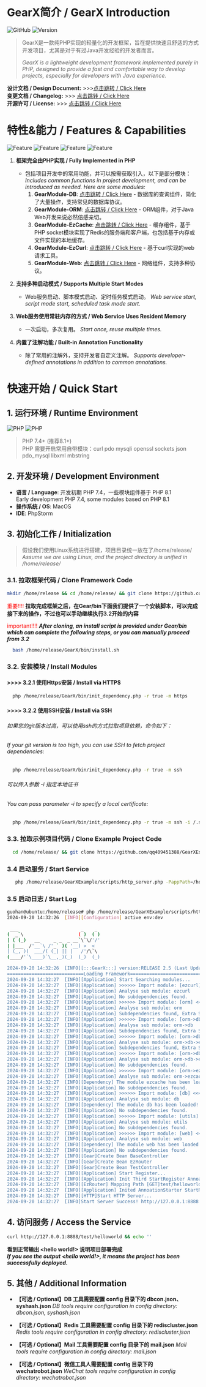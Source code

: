 # GearX简介 / GearX Introduction

![GitHub](https://img.shields.io/badge/Github-GearX-007ec6?style=flat-square)
![Version](https://img.shields.io/badge/Version-Beta%20v0.2.5-fe7d37?style=flat-square)

> GearX是一款纯PHP实现的轻量化的开发框架，旨在提供快速且舒适的方式开发项目，尤其是对于有过Java开发经验的开发者而言。
>
> <i>GearX is a lightweight development framework implemented purely in PHP, designed to provide a fast and comfortable way to develop projects, especially for developers with Java experience.</i>

**设计文档 / Design Document:** >>>[点击跳转 / Click Here](./DESIGN.md)  
**变更文档 / Changelog:** >>> [点击跳转 / Click Here](./CHANGELIST.md)  
**开源许可 / License:** >>> [点击跳转 / Click Here](./LICENSE)

# 特性&能力 / Features & Capabilities

![Feature](https://img.shields.io/badge/Feature-开箱即用-007ec6?style=flat-square)
![Feature](https://img.shields.io/badge/Feature-PHP%20Implemented%20Only-44cc11?style=flat-square)
![Feature](https://img.shields.io/badge/Feature-常驻内存-e05d44?style=flat-square)
![Feature](https://img.shields.io/badge/Feature-自定义注解-fe7d37?style=flat-square)

1. **框架完全由PHP实现 / Fully Implemented in PHP**
   - 包括项目开发中的常用功能，并可以按需获取引入，以下是部分模块：<i>Includes common functions in project development, and can be introduced as needed. Here are some modules:</i>
      1. **GearModule-DB**: [点击跳转 / Click Here](https://github.com/qq409451388/GearModule-DB) - 数据库的查询组件，简化了大量操作，支持常见的数据库协议。
      2. **GearModule-ORM**: [点击跳转 / Click Here](https://github.com/qq409451388/GearModule-ORM) - ORM组件，对于Java Web开发来说必然倍感亲切。
      3. **GearModule-EzCache**: [点击跳转 / Click Here](https://github.com/qq409451388/GearModule-EzCache) - 缓存组件，基于PHP socket模块实现了Redis的服务端和客户端，也包括基于内存或文件实现的本地缓存。
      4. **GearModule-EzCurl**: [点击跳转 / Click Here](https://github.com/qq409451388/GearModule-EzCurl) - 基于curl实现的web请求工具。
      5. **GearModule-Web**: [点击跳转 / Click Here](https://github.com/qq409451388/GearModule-Web) - 网络组件，支持多种协议。

2. **支持多种启动模式 / Supports Multiple Start Modes**
   - Web服务启动、脚本模式启动、定时任务模式启动。 <i>Web service start, script mode start, scheduled task mode start.</i>

3. **Web服务使用常驻内存的方式 / Web Service Uses Resident Memory**
   - 一次启动，多次复用。 <i>Start once, reuse multiple times.</i>

4. **内置了注解功能 / Built-in Annotation Functionality**
   - 除了常用的注解外，支持开发者自定义注解。 <i>Supports developer-defined annotations in addition to common annotations.</i>

# 快速开始 / Quick Start

## 1. 运行环境 / Runtime Environment

![PHP](https://img.shields.io/badge/PHP-8.1+(passed)-44cc11?style=flat-square)
![PHP](https://img.shields.io/badge/PHP-7.4+(minor%20issues)-dfb317?style=flat-square)

> PHP 7.4+ (推荐8.1+)  
> PHP 需要开启常用自带模块：curl pdo mysqli openssl sockets json pdo_mysql libxml mbstring

## 2. 开发环境 / Development Environment

- **语言 / Language**: 开发初期 PHP 7.4，一些模块组件基于 PHP 8.1  
  Early development PHP 7.4, some modules based on PHP 8.1
- **操作系统 / OS**: MacOS
- **IDE**: PhpStorm

## 3. 初始化工作 / Initialization

> 假设我们使用Linux系统进行搭建，项目目录统一放在了/home/release/  
> <i>Assume we are using Linux, and the project directory is unified in /home/release/</i>

### 3.1. 拉取框架代码 / Clone Framework Code

```bash
mkdir /home/release && cd /home/release/ && git clone https://github.com/qq409451388/GearX
```
<span style="color:red">重要!!!!</span> **拉取完成框架之后，在Gear/bin下面我们提供了一个安装脚本，可以完成接下来的操作，不过也可以手动继续执行3.2开始的内容**

<span style="color:red">important!!!!</span> <i>**After cloning, an install script is provided under Gear/bin which can complete the following steps, or you can manually proceed from 3.2**</i>

```bash
  bash /home/release/GearX/bin/install.sh
```

### 3.2. 安装模块 / Install Modules
#### >>>> 3.2.1 使用Https安装 / Install via HTTPS
```bash
  php /home/release/GearX/bin/init_dependency.php -r true -m https
```
#### >>>> 3.2.2 使用SSH安装 / Install via SSH
###### 如果您的git版本过高，可以使用ssh的方式拉取项目依赖，命令如下：
###### If your git version is too high, you can use SSH to fetch project dependencies:
```bash
  php /home/release/GearX/bin/init_dependency.php -r true -m ssh
```
###### 可以传入参数 -i 指定本地证书
###### You can pass parameter -i to specify a local certificate:
```bash
  php /home/release/GearX/bin/init_dependency.php -r true -m ssh -i /.ssh/github_rsa
```

### 3.3. 拉取示例项目代码 / Clone Example Project Code
```bash
  cd /home/release/ && git clone https://github.com/qq409451388/GearXExample
```

### 3.4 启动服务 / Start Service
```bash
   php /home/release/GearXExample/scripts/http_server.php -PappPath=/home/release/GearXExample -PgearPath=/home/release/GearX -PconfigPath=/home/release/GearXExample/config
```

### 3.5 启动日志 / Start Log

```bash
guohan@ubuntu:/home/release# php /home/release/GearXExample/scripts/http_server.php -PappPath=/home/release/GearXExample -PgearPath=/home/release/GearX -PconfigPath=/home/release/GearXExample/config
2024-09-20 14:32:26  [INFO][Configuration] active env:dev

 ___                       _    _ 
(  _`\                    ( )  ( )
| ( (_)   __     _ _  _ __`\`\/'/'
| |___  /'__`\ /'_` )( '__) >  <  
| (_, )(  ___/( (_| || |   /'/\`\ 
(____/'`\____)`\__,_)(_)  (_)  (_)

2024-09-20 14:32:26  [INFO][:::GearX:::] version:RELEASE 2.5 (Last Update 2024-09-01)
============================Loading Framework===================================
2024-09-20 14:32:27  [INFO][Application] Start Searching modules...
2024-09-20 14:32:27  [INFO][Application] >>>>>> Import module: [ezcurl] <<<<<<
2024-09-20 14:32:27  [INFO][Application] Analyse sub module: ezcurl
2024-09-20 14:32:27  [INFO][Application] No subdependencies found.
2024-09-20 14:32:27  [INFO][Application] >>>>>> Import module: [orm] <<<<<<
2024-09-20 14:32:27  [INFO][Application] Analyse sub module: orm
2024-09-20 14:32:27  [INFO][Application] Subdependencies found, Extra Searching subdependencies...
2024-09-20 14:32:27  [INFO][Application] >>>>>> Import module: [orm->db] <<<<<<
2024-09-20 14:32:27  [INFO][Application] Analyse sub module: orm->db
2024-09-20 14:32:27  [INFO][Application] Subdependencies found, Extra Searching subdependencies...
2024-09-20 14:32:27  [INFO][Application] >>>>>> Import module: [orm->db->ezcache] <<<<<<
2024-09-20 14:32:27  [INFO][Application] Analyse sub module: orm->db->ezcache
2024-09-20 14:32:27  [INFO][Application] Subdependencies found, Extra Searching subdependencies...
2024-09-20 14:32:27  [INFO][Application] >>>>>> Import module: [orm->db->ezcache->web] <<<<<<
2024-09-20 14:32:27  [INFO][Application] Analyse sub module: orm->db->ezcache->web
2024-09-20 14:32:27  [INFO][Application] No subdependencies found.
2024-09-20 14:32:27  [INFO][Application] >>>>>> Import module: [orm->ezcache] <<<<<<
2024-09-20 14:32:27  [INFO][Application] Analyse sub module: orm->ezcache
2024-09-20 14:32:27  [INFO][Dependency] The module ezcache has been loaded!
2024-09-20 14:32:27  [INFO][Application] No subdependencies found.
2024-09-20 14:32:27  [INFO][Application] >>>>>> Import module: [db] <<<<<<
2024-09-20 14:32:27  [INFO][Application] Analyse sub module: db
2024-09-20 14:32:27  [INFO][Dependency] The module db has been loaded!
2024-09-20 14:32:27  [INFO][Application] No subdependencies found.
2024-09-20 14:32:27  [INFO][Application] >>>>>> Import module: [utils] <<<<<<
2024-09-20 14:32:27  [INFO][Application] Analyse sub module: utils
2024-09-20 14:32:27  [INFO][Application] No subdependencies found.
2024-09-20 14:32:27  [INFO][Application] >>>>>> Import module: [web] <<<<<<
2024-09-20 14:32:27  [INFO][Application] Analyse sub module: web
2024-09-20 14:32:27  [INFO][Dependency] The module web has been loaded!
2024-09-20 14:32:27  [INFO][Application] No subdependencies found.
2024-09-20 14:32:27  [INFO][Gear]Create Bean BaseController
2024-09-20 14:32:27  [INFO][Gear]Create Bean EzRouter
2024-09-20 14:32:27  [INFO][Gear]Create Bean TestController
2024-09-20 14:32:27  [INFO][Application] Start Register...
2024-09-20 14:32:27  [INFO][Application] Init Third StartRegister AnnoationStarter
2024-09-20 14:32:27  [INFO][EzRouter] Mapping Path [GET]test/helloworld To hello@TestController
2024-09-20 14:32:27  [INFO][Application] Inited AnnoationStarter StartRegister Success!
2024-09-20 14:32:27  [INFO][HTTP]Start HTTP Server...
2024-09-20 14:32:27  [INFO]Start Server Success! http://127.0.0.1:8888
```
## 4. 访问服务 / Access the Service

```bash
curl http://127.0.0.1:8888/test/helloworld && echo ''
```
**看到正常输出 <hello world!> 说明项目部署完成**
<br/>
<i>**If you see the output <hello world!>, it means the project has been successfully deployed.**</i>

## 5. 其他 / Additional Information
+ **【可选 / Optional】DB 工具需要配置 config 目录下的 dbcon.json、syshash.json**
<i>DB tools require configuration in config directory: dbcon.json, syshash.json</i>

+ **【可选 / Optional】Redis 工具需要配置 config 目录下的 rediscluster.json**
<i>Redis tools require configuration in config directory: rediscluster.json</i>

+ **【可选 / Optional】Mail 工具需要配置 config 目录下的 mail.json**
<i>Mail tools require configuration in config directory: mail.json</i>

+ **【可选 / Optional】微信工具人需要配置 config 目录下的 wechatrobot.json**
<i>WeChat tools require configuration in config directory: wechatrobot.json</i>
